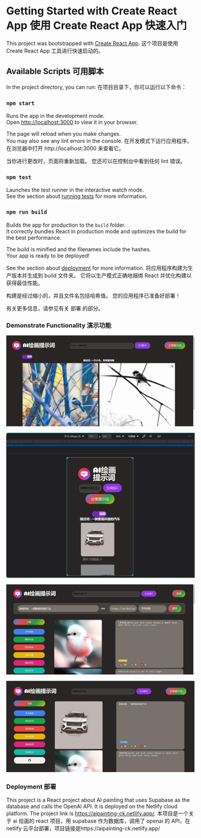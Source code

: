 # Getting Started with Create React App 使用 Create React App 快速入门

This project was bootstrapped with [Create React App](https://github.com/facebook/create-react-app).
这个项目是使用 Create React App 工具进行快速启动的。

## Available Scripts 可用脚本

In the project directory, you can run:
在项目目录下，你可以运行以下命令：

### `npm start`

Runs the app in the development mode.\
Open [http://localhost:3000](http://localhost:3000) to view it in your browser.

The page will reload when you make changes.\
You may also see any lint errors in the console.
在开发模式下运行应用程序。
在浏览器中打开 http://localhost:3000 来查看它。

当你进行更改时，页面将重新加载。
您还可以在控制台中看到任何 lint 错误。

### `npm test`

Launches the test runner in the interactive watch mode.\
See the section about [running tests](https://facebook.github.io/create-react-app/docs/running-tests) for more information.

### `npm run build`

Builds the app for production to the `build` folder.\
It correctly bundles React in production mode and optimizes the build for the best performance.

The build is minified and the filenames include the hashes.\
Your app is ready to be deployed!

See the section about [deployment](https://facebook.github.io/create-react-app/docs/deployment) for more information.
将应用程序构建为生产版本并生成到 build 文件夹。
它将以生产模式正确地捆绑 React 并优化构建以获得最佳性能。

构建是经过缩小的，并且文件名包括哈希值。
您的应用程序已准备好部署！

有关更多信息，请参见有关 部署 的部分。

### Demonstrate Functionality 演示功能

![调用openai api生成图片](./image/test1.jpg)

![适配手机屏幕](./image/test2.jpg)

![分享生成的图片](./image/test3.jpg)

![点赞功能](./image/tset4.jpg)

### Deployment 部署

This project is a React project about AI painting that uses Supabase as the database and calls the OpenAI API. It is deployed on the Netlify cloud platform. The project link is https://aipainting-ck.netlify.app/.
本项目是一个关于 ai 绘画的 react 项目，用 supabase 作为数据库，调用了 openai 的 API，在 netlify 云平台部署，项目链接是https://aipainting-ck.netlify.app/
